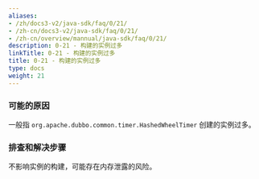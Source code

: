 ```yaml
---
aliases:
- /zh/docs3-v2/java-sdk/faq/0/21/
- /zh-cn/docs3-v2/java-sdk/faq/0/21/
- /zh-cn/overview/mannual/java-sdk/faq/0/21/
description: 0-21 - 构建的实例过多
linkTitle: 0-21 - 构建的实例过多
title: 0-21 - 构建的实例过多
type: docs
weight: 21
---
```







### 可能的原因

一般指 `org.apache.dubbo.common.timer.HashedWheelTimer` 创建的实例过多。

### 排查和解决步骤

不影响实例的构建，可能存在内存泄露的风险。
